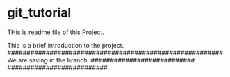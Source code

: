 # git_tutorial

THis is readme file of this Project.

This is a brief introduction to the project. 
########################################################
We are saving in the branch. 
###########################
##########################

